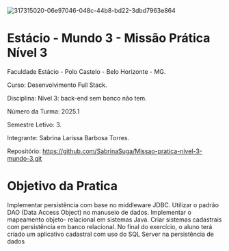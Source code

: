 ![317315020-06e97046-048c-44b8-bd22-3dbd7963e864](https://github.com/user-attachments/assets/444e3177-f80e-41f5-bb3a-a4cadfeb1fa2)

<h1>Estácio - Mundo 3 - Missão Prática  Nível 3</h1>



Faculdade Estácio - Polo Castelo - Belo Horizonte - MG.
 
Curso: Desenvolvimento Full Stack.
 
Disciplina: Nível 3: back-end sem banco não tem.
 
Número da Turma: 2025.1
 
Semestre Letivo: 3.

Integrante: Sabrina Larissa Barbosa Torres.

Repositório: https://github.com/SabrinaSuga/Missao-pratica-nivel-3-mundo-3.git

<h1>Objetivo da Pratica</h1>

Implementar persistência com base no
middleware JDBC.
Utilizar o padrão DAO (Data Access Object)
no manuseio de dados.
Implementar o mapeamento objeto-
relacional em sistemas Java.
Criar sistemas cadastrais com persistência
em banco relacional.
No final do exercício, o aluno terá criado
um aplicativo cadastral com uso do SQL
Server na persistência de dados
